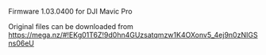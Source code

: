 Firmware 1.03.0400 for DJI Mavic Pro

Original files can be downloaded from https://mega.nz/#!EKg01T6Z!9d0hn4GUzsatqmzw1K4OXonv5_4ej9n0zNIGSns06eU